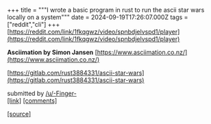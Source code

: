 +++
title = """I wrote a basic program in rust to run the ascii star wars locally on a system"""
date = 2024-09-19T17:26:07.000Z
tags = ["reddit","cli"]
+++
[https://reddit.com/link/1fkqgwz/video/spnbdjelvspd1/player](https://reddit.com/link/1fkqgwz/video/spnbdjelvspd1/player)

**Asciimation by Simon Jansen** [https://www.asciimation.co.nz/](https://www.asciimation.co.nz/)

[https://gitlab.com/rust3884331/ascii-star-wars](https://gitlab.com/rust3884331/ascii-star-wars)

submitted by [/u/-Finger-](https://www.reddit.com/user/-Finger-)  
[\[link\]](https://www.reddit.com/r/commandline/comments/1fkqgwz/i_wrote_a_basic_program_in_rust_to_run_the_ascii/) [\[comments\]](https://www.reddit.com/r/commandline/comments/1fkqgwz/i_wrote_a_basic_program_in_rust_to_run_the_ascii/)

[[source]](https://www.reddit.com/r/commandline/comments/1fkqgwz/i_wrote_a_basic_program_in_rust_to_run_the_ascii/)
